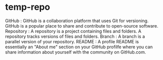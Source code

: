 # temp-repo
GitHub : GitHub is a collaboration platform that uses Git for versioning. GitHub is a popular place to share and contribute to open-source software.
Repository : A repository is a project containing files and folders. A repository tracks versions of files and folders.
Branch : A branch is a parallel version of your repository. 
README : A profile README is essentially an "About me" section on your GitHub profilfe where you can share information about yourself with the community on GitHub.com. 
